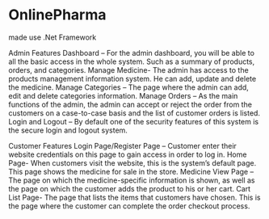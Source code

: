 # OnlinePharma
made use .Net Framework

Admin Features
Dashboard – For the admin dashboard, you will be able to all the basic access in the whole system. Such as a summary of products, orders, and categories.
Manage Medicine- The admin has access to the products management information system. He can add, update and delete the medicine.
Manage Categories – The page where the admin can add, edit and delete categories information.
Manage Orders – As the main functions of the admin, the admin can accept or reject the order from the customers on a case-to-case basis and the list of customer orders is listed.
Login and Logout – By default one of the security features of this system is the secure login and logout system.

Customer Features
Login Page/Register Page – Customer enter their website credentials on this page to gain access in order to log in.
Home Page- When customers visit the website, this is the system’s default page. This page shows the medicine for sale in the store.
Medicine View Page – The page on which the medicine-specific information is shown, as well as the page on which the customer adds the product to his or her cart.
Cart List Page- The page that lists the items that customers have chosen. This is the page where the customer can complete the order checkout process.

